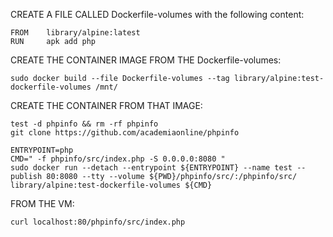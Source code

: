 CREATE A FILE CALLED Dockerfile-volumes with the following content:
```
FROM    library/alpine:latest
RUN     apk add php
```
CREATE THE CONTAINER IMAGE FROM THE Dockerfile-volumes:
```
sudo docker build --file Dockerfile-volumes --tag library/alpine:test-dockerfile-volumes /mnt/
```
CREATE THE CONTAINER FROM THAT IMAGE:
```
test -d phpinfo && rm -rf phpinfo
git clone https://github.com/academiaonline/phpinfo

ENTRYPOINT=php
CMD=" -f phpinfo/src/index.php -S 0.0.0.0:8080 "
sudo docker run --detach --entrypoint ${ENTRYPOINT} --name test --publish 80:8080 --tty --volume ${PWD}/phpinfo/src/:/phpinfo/src/ library/alpine:test-dockerfile-volumes ${CMD}
```
FROM THE VM:
```
curl localhost:80/phpinfo/src/index.php
```

